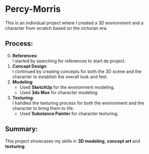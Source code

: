 # Percy-Morris
This is an individual project where I created a 3D environment and a character from scratch based on the victorian era.

## Process:
0. **References**:  
   I started by searching for references to start de project.
1. **Concept Design**:  
   I continued by creating concepts for both the 3D scene and the character to establish the overall look and feel.
2. **Modeling**:  
   - Used **SketchUp** for the environment modeling.  
   - Used **3ds Max** for character modeling.
3. **Texturing**:  
   I handled the texturing process for both the environment and the character to bring them to life.
   - Used **Substance Painter** for character texturing.

## Summary:
This project showcases my skills in **3D modeling**, **concept art** and **texturing**.
